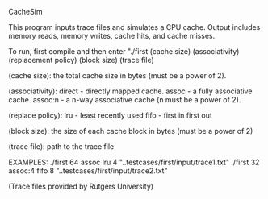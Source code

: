 CacheSim

This program inputs trace files and simulates a CPU cache. Output includes memory reads, memory writes, cache hits, and cache misses.

To run, first compile and then enter "./first (cache size) (associativity) (replacement policy) (block size) (trace file)

(cache size): the total cache size in bytes (must be a power of 2).

(associativity): direct - directly mapped cache.
		 assoc - a fully associative cache.
		 assoc:n - a n-way associative cache (n must be a power of 2).

(replace policy): lru - least recently used
		  fifo - first in first out

(block size): the size of each cache block in bytes (must be a power of 2)

(trace file): path to the trace file

EXAMPLES: ./first 64 assoc lru 4 "..testcases/first/input/trace1.txt"
	  ./first 32 assoc:4 fifo 8 "..testcases/first/input/trace2.txt"



(Trace files provided by Rutgers University)